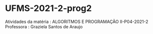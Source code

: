 # UFMS-2021-2-prog2
Atividades da matéria : ALGORITMOS E PROGRAMAÇÃO II-P04-2021-2
Professora : Graziela Santos de Araujo
